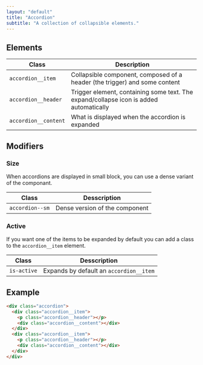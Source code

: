 ```yaml
---
layout: "default"
title: "Accordion"
subtitle: "A collection of collapsible elements."
---
```


## Elements

| Class | Description |
| --- | --- |
| `accordion__item` | Collapsible component, composed of a header (the trigger) and some content |
| `accordion__header` | Trigger element, containing some text. The expand/collapse icon is added automatically |
| `accordion__content` | What is displayed when the accordion is expanded |

## Modifiers

### Size

When accordions are displayed in small block, you can use a dense variant of the componant.

| Class | Desscription |
| --- | --- |
| `accordion--sm` | Dense version of the component |

### Active

If you want one of the items to be expanded by default you can add a class to the `accordion__item` element.

| Class | Desscription |
| --- | --- |
| `is-active` | Expands by default an `accordion__item` |

## Example

```html
<div class="accordion">
  <div class="accordion__item">
    <p class="accordion__header"></p>
    <div class="accordion__content"></div>
  </div>
  <div class="accordion__item">
    <p class="accordion__header"></p>
    <div class="accordion__content"></div>
  </div>
</div>
```

